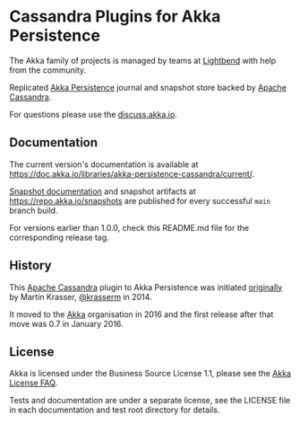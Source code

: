 Cassandra Plugins for Akka Persistence
======================================

The Akka family of projects is managed by teams at [Lightbend](https://lightbend.com/) with help from the community.

Replicated [Akka Persistence](https://doc.akka.io/libraries/akka-core/current/scala/persistence.html) journal and snapshot store backed by [Apache Cassandra](https://cassandra.apache.org/).

For questions please use the [discuss.akka.io](https://discuss.akka.io/c/akka/).


## Documentation

The current version's documentation is available at https://doc.akka.io/libraries/akka-persistence-cassandra/current/.

[Snapshot documentation](https://doc.akka.io/libraries/akka-persistence-cassandra/snapshot/) and snapshot artifacts at https://repo.akka.io/snapshots are published for every successful `main` branch build.

For versions earlier than 1.0.0, check this README.md file for the corresponding release tag.


## History

This [Apache Cassandra](https://cassandra.apache.org/) plugin to Akka Persistence was initiated [originally](https://github.com/krasserm/akka-persistence-cassandra) by Martin Krasser, [@krasserm](https://github.com/krasserm) in 2014.

It moved to the [Akka](https://github.com/akka/) organisation in 2016 and the first release after that move was 0.7 in January 2016.

## License

Akka is licensed under the Business Source License 1.1, please see the [Akka License FAQ](https://www.lightbend.com/akka/license-faq).

Tests and documentation are under a separate license, see the LICENSE file in each documentation and test root directory for details.
